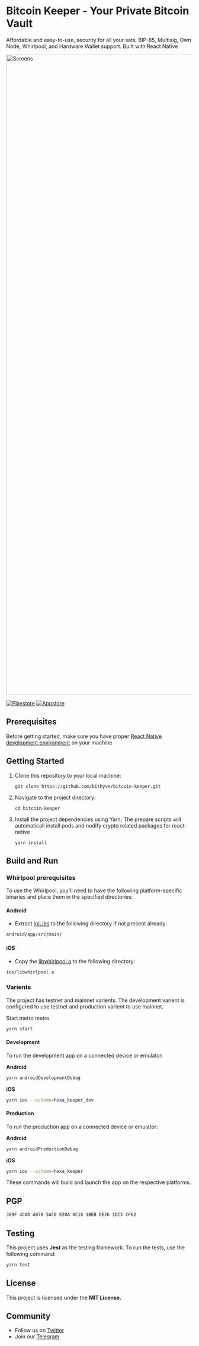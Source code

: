 # Bitcoin Keeper - Your Private Bitcoin Vault

Affordable and easy-to-use, security for all your sats, BIP-85, Multisig, Own Node, Whirlpool, and Hardware Wallet support. Built with React Native

<img width="1727" alt="Screens" src="https://github.com/bithyve/bitcoin-keeper/assets/50690016/da358b64-7e4a-4454-afa7-30210233fef2">


[![Playstore](https://bitcoinkeeper.app/wp-content/uploads/2023/05/gpbtn.png)](https://play.google.com/store/apps/details?id=io.hexawallet.bitcoinkeeper)
[![Appstore](https://bitcoinkeeper.app/wp-content/uploads/2023/05/applebtn.png)](https://apps.apple.com/us/app/bitcoin-keeper/id1545535925)


## Prerequisites

Before getting started, make sure you have proper [React Native development environment](https://reactnative.dev/docs/environment-setup) on your machine


## Getting Started

1. Clone this repository to your local machine:

   ```shell
   git clone https://github.com/bithyve/bitcoin-keeper.git
    ```

2. Navigate to the project directory:
    ```shell
   cd bitcoin-keeper
    ```
3. Install the project dependencies using Yarn:
    The prepare scripts will automaticall install pods and nodify crypto related packages for react-netive
     ```shell
   yarn install
    ```
   
## Build and Run

### Whirlpool prerequisites
To use the Whirlpool, you'll need to have the following platform-specific binaries and place them in the specified directories:

#### Android

* Extract [jniLibs](https://github.com/bithyve/bitcoin-keeper/releases/download/v1.0.8/jniLibs.zip) to the following directory if not present already:
```bash
android/app/src/main/
```

#### iOS

* Copy the [libwhirlpool.a](https://github.com/bithyve/bitcoin-keeper/releases/download/v1.0.8/libwhirlpool.a) to the following directory:
```bash
ios/libwhirlpool.a
```

### Varients
The project has testnet and mainnet varients. The development varient is configured to use testnet and production varient to use mainnet.

Start metro metro
```bash
yarn start
```

#### Development
To run the development app on a connected device or emulator:

**Android**
```bash
yarn androidDevelopmentDebug
```
    
**iOS**
```bash
yarn ios --scheme=hexa_keeper_dev
```

#### Production
To run the production app on a connected device or emulator:

**Android**
```bash
yarn androidProductionDebug
```
    
**iOS**
```bash
yarn ios --scheme=hexa_keeper
```
These commands will build and launch the app on the respective platforms.

## PGP
```bash
389F 4CAD A078 5AC0 E28A 0C18 1BEB DE26 1DC3 CF62
```

## Testing
This project uses **Jest** as the testing framework. To run the tests, use the following command:
```bash
yarn test
```
## License
This project is licensed under the **MIT License.**

## Community
* Follow us on [Twitter](https://twitter.com/bitcoinKeeper_)
* Join our [Telegram](https://t.me/bitcoinkeeper) 
    


